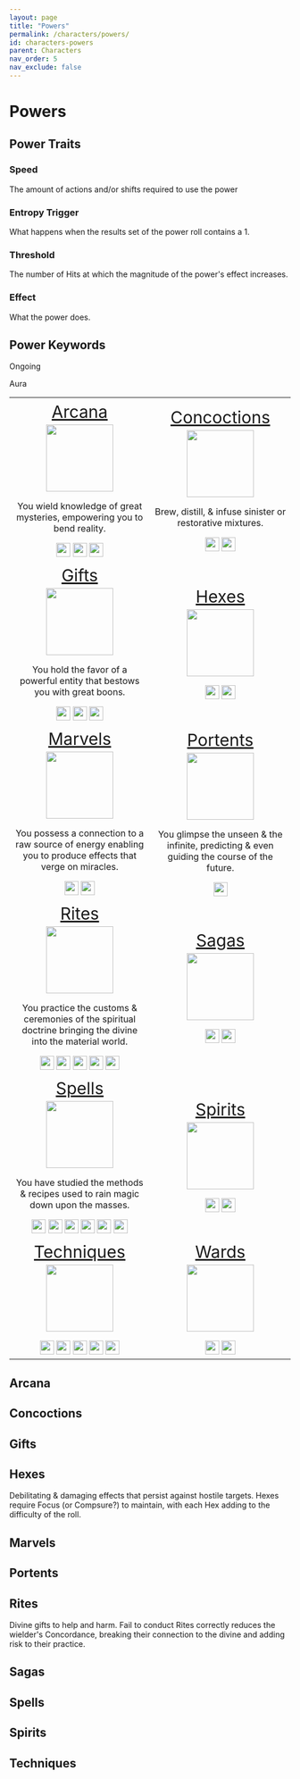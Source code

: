 ```yaml
---
layout: page
title: "Powers"
permalink: /characters/powers/
id: characters-powers
parent: Characters
nav_order: 5
nav_exclude: false
---
```


# Powers

## Power Traits

### Speed
The amount of actions and/or shifts required to use the power

### Entropy Trigger
What happens when the results set of the power roll contains a 1.

### Threshold
The number of Hits at which the magnitude of the power's effect increases.

### Effect
What the power does.

## Power Keywords

Ongoing

Aura


<table style='text-align: center'>
    <tr>
        <td style='width: 50%;'>
            <a href='/no1_system/characters/powers/arcana/'>
                <p class='power-header'>Arcana</p>
                <img src='/no1_system/assets/img/powers_arcana.png' width='120' height='120'>
                        </a>
            <p>You wield knowledge of great mysteries, empowering you to bend reality.</p>
            <a href='/no1_system/characters/training/mystic/'><img src='/no1_system/assets/img/mystic.png' width='25' height='25'></a>
            <a href='/no1_system/characters/training/adept/'><img src='/no1_system/assets/img/adept.png' width='25' height='25'></a>
            <a href='/no1_system/characters/training/cabalist/'><img src='/no1_system/assets/img/cabalist.png' width='25' height='25'></a>
        </td>
        <td style='width: 50%;'>
            <a href='/no1_system/characters/powers/concoctions/'>
                <p class='power-header'>Concoctions</p>
                <img src='/no1_system/assets/img/powers_concoctions.png' width='120' height='120'>
            </a>
            <p>Brew, distill, & infuse sinister or restorative mixtures.</p>
            <a href='/no1_system/characters/training/alchemist/'><img src='/no1_system/assets/img/alchemist.png' width='25' height='25'></a>
            <a href='/no1_system/characters/training/witch/'><img src='/no1_system/assets/img/witch.png' width='25' height='25'></a>
        </td>
    </tr>
    <tr>
        <td style='width: 50%;'>
            <a href='/no1_system/characters/powers/gifts/'>
                <p class='power-header'>Gifts</p>
                <img src='/no1_system/assets/img/powers_gifts.png' width='120' height='120'>
            </a>
            <p>You hold the favor of a powerful entity that bestows you with great boons.</p>
            <a href='/no1_system/characters/training/petitioner/'><img src='/no1_system/assets/img/petitioner.png' width='25' height='25'></a>
            <a href='/no1_system/characters/training/diabolist/'><img src='/no1_system/assets/img/diabolist.png' width='25' height='25'></a>
            <a href='/no1_system/characters/training/thrall/'><img src='/no1_system/assets/img/thrall.png' width='25' height='25'></a>
        </td>
        <td style='width: 50%;'>
            <a href='/no1_system/characters/powers/hexes/'>
                <p class='power-header'>Hexes</p>
                <img src='/no1_system/assets/img/powers_hexes.png' width='120' height='120'>
            </a>
            <p></p>
            <a href='/no1_system/characters/training/diabolist/'><img src='/no1_system/assets/img/diabolist.png' width='25' height='25'></a>
            <a href='/no1_system/characters/training/witch/'><img src='/no1_system/assets/img/witch.png' width='25' height='25'></a>
        </td>
    </tr>
    <tr>
        <td style='width: 50%;'>
            <a href='/no1_system/characters/powers/marvels/'>
                <p class='power-header'>Marvels</p>
                <img src='/no1_system/assets/img/powers_marvels.png' width='120' height='120'>
            </a>
            <p>You possess a connection to a raw source of energy enabling you to produce effects that verge on miracles.</p>
            <a href='/no1_system/characters/training/conduit/'><img src='/no1_system/assets/img/conduit.png' width='25' height='25'></a>
            <a href='/no1_system/characters/training/nexus/'><img src='/no1_system/assets/img/nexus.png' width='25' height='25'></a>
        </td>
        <td style='width: 50%;'>
            <a href='/no1_system/characters/powers/portents/'>
                <p class='power-header'>Portents</p>
                <img src='/no1_system/assets/img/powers_portents.png' width='120' height='120'>
            </a>
            <p>You glimpse the unseen & the infinite, predicting & even guiding the course of the future.</p>
            <a href='/no1_system/characters/training/seer/'><img src='/no1_system/assets/img/seer.png' width='25' height='25'></a>
        </td>
    </tr>
    <tr>
        <td style='width: 50%;'>
            <a href='/no1_system/characters/powers/rites/'>
                <p class='power-header'>Rites</p>
                <img src='/no1_system/assets/img/powers_rites.png' width='120' height='120'>
            </a>
            <p>You practice the customs & ceremonies of the spiritual doctrine bringing the divine into the material world.</p>
            <a href='/no1_system/characters/training/acolyte/'><img src='/no1_system/assets/img/acolyte.png' width='25' height='25'></a>
            <a href='/no1_system/characters/training/advocate/'><img src='/no1_system/assets/img/advocate.png' width='25' height='25'></a>
            <a href='/no1_system/characters/training/priest/'><img src='/no1_system/assets/img/priest.png' width='25' height='25'></a>
            <a href='/no1_system/characters/training/heretic/'><img src='/no1_system/assets/img/heretic.png' width='25' height='25'></a>
            <a href='/no1_system/characters/training/confessor/'><img src='/no1_system/assets/img/confessor.png' width='25' height='25'></a>
        </td>
        <td style='width: 50%;'>
            <a href='/no1_system/characters/powers/sagas/'>
                <p class='power-header'>Sagas</p>
                <img src='/no1_system/assets/img/powers_sagas.png' width='120' height='120'>
            </a>
            <p></p>
            <a href='/no1_system/characters/training/troubadour/'><img src='/no1_system/assets/img/troubadour.png' width='25' height='25'></a>
            <a href='/no1_system/characters/training/skald/'><img src='/no1_system/assets/img/skald.png' width='25' height='25'></a>
        </td>
    </tr>
    <tr>
        <td style='width: 50%;'>
            <a href='/no1_system/characters/powers/spells/'>
                <p class='power-header'>Spells</p>
                <img src='/no1_system/assets/img/powers_spells.png' width='120' height='120'>
            </a>
            <p>You have studied the methods & recipes used to rain magic down upon the masses.</p>
            <a href='/no1_system/characters/training/magic_user/'><img src='/no1_system/assets/img/magic_user.png' width='25' height='25'></a>
            <a href='/no1_system/characters/training/mage/'><img src='/no1_system/assets/img/mage.png' width='25' height='25'></a>
            <a href='/no1_system/characters/training/necromancer/'><img src='/no1_system/assets/img/necromancer.png' width='25' height='25'></a>
            <a href='/no1_system/characters/training/archmage/'><img src='/no1_system/assets/img/archmage.png' width='25' height='25'></a>
            <a href='/no1_system/characters/training/mageknight/'><img src='/no1_system/assets/img/mageknight.png' width='25' height='25'></a>
            <a href='/no1_system/characters/training/spellreaver/'><img src='/no1_system/assets/img/spellreaver.png' width='25' height='25'></a>
        </td>
        <td style='width: 50%;'>
            <a href='/no1_system/characters/powers/spirits/'>
                <p class='power-header'>Spirits</p>
                <img src='/no1_system/assets/img/powers_spirits.png' width='120' height='120'>
            </a>
            <p></p>
            <a href='/no1_system/characters/training/shaman/'><img src='/no1_system/assets/img/shaman.png' width='25' height='25'></a>
            <a href='/no1_system/characters/training/shugenja/'><img src='/no1_system/assets/img/shugenja.png' width='25' height='25'></a>
        </td>
    </tr>
    <tr>
        <td style='width: 50%;'>
            <a href='/no1_system/characters/powers/techniques/'>
                <p class='power-header'>Techniques</p>
                <img src='/no1_system/assets/img/powers_techniques.png' width='120' height='120'>
            </a>
            <p></p>
            <a href='/no1_system/characters/training/channeler/'><img src='/no1_system/assets/img/channeler.png' width='25' height='25'></a>
            <a href='/no1_system/characters/training/healer/'><img src='/no1_system/assets/img/healer.png' width='25' height='25'></a>
            <a href='/no1_system/characters/training/elementalist/'><img src='/no1_system/assets/img/elementalist.png' width='25' height='25'></a>
            <a href='/no1_system/characters/training/raindancer/'><img src='/no1_system/assets/img/raindancer.png' width='25' height='25'></a>
            <a href='/no1_system/characters/training/zenith/'><img src='/no1_system/assets/img/zenith.png' width='25' height='25'></a>
        </td>
        <td style='width: 50%;'>
            <a href='/no1_system/characters/powers/wards/'>
                <p class='power-header'>Wards</p>
                <img src='/no1_system/assets/img/powers_wards.png' width='120' height='120'>
            </a>
            <p></p>
            <a href='/no1_system/characters/training/mage_hunter/'><img src='/no1_system/assets/img/mage_hunter.png' width='25' height='25'></a>
            <a href='/no1_system/characters/training/bastion/'><img src='/no1_system/assets/img/bastion.png' width='25' height='25'></a>
        </td>
    </tr>
</table>



## Arcana

## Concoctions

## Gifts

## Hexes
Debilitating & damaging effects that persist against hostile targets.
Hexes require Focus (or Compsure?) to maintain, with each Hex adding to the difficulty of the roll.

## Marvels

## Portents

## Rites
Divine gifts to help and harm.  Fail to conduct Rites correctly reduces the wielder's Concordance, breaking their connection to the divine and adding risk to their practice.

## Sagas

## Spells

## Spirits

## Techniques



<style>
    .power-header {
        font-size: 30px;
        font-weight: normal;
        margin: 5px;
    }

    td:hover {
        background-color: #2e5f99;
    }
</style>